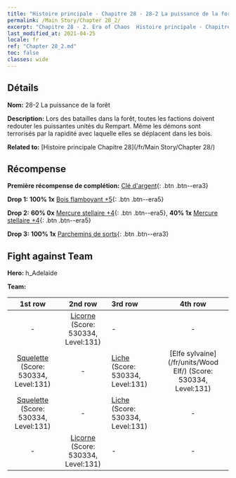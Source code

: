```yaml
---
title: "Histoire principale - Chapitre 28 - 28-2 La puissance de la forêt"
permalink: /Main Story/Chapter 28_2/
excerpt: "Chapitre 28 - 2. Era of Chaos  Histoire principale - Chapitre 28_2. 28-2 La puissance de la forêt"
last_modified_at: 2021-04-25
locale: fr
ref: "Chapter 28_2.md"
toc: false
classes: wide
---
```


## Détails

 **Nom:** 28-2 La puissance de la forêt

 **Description:** Lors des batailles dans la forêt, toutes les factions doivent redouter les puissantes unités du Rempart. Même les démons sont terrorisés par la rapidité avec laquelle elles se déplacent dans les bois.

 **Related to:** [Histoire principale Chapitre 28](/fr/Main Story/Chapter 28/)

## Récompense

 **Première récompense de complétion:** [Clé d'argent](/ItemsFR/con_693/){: .btn .btn--era3}

 **Drop 1:** **100% 1x** [Bois flamboyant +5](/ItemsFR/mat_97/){: .btn .btn--era5}

 **Drop 2:** **60% 0x** [Mercure stellaire +4](/ItemsFR/mat_91/){: .btn .btn--era5}, **40% 1x** [Mercure stellaire +4](/ItemsFR/mat_91/){: .btn .btn--era5}

 **Drop 3:** **100% 1x** [Parchemins de sorts](/ItemsFR/con_694/){: .btn .btn--era3}


## Fight against Team
 **Hero:** h_Adelaide

 **Team:**


  | 1st row | 2nd row | 3rd row | 4th row |
  |:----:|:----:|:----|:----:|
  | - | [Licorne](/fr/units/Unicorn/) (Score: 530334, Level:131)  | - | - |
  | [Squelette](/fr/units/Skeleton/) (Score: 530334, Level:131)  | - | [Liche](/fr/units/Lich/) (Score: 530334, Level:131)  | [Elfe sylvaine](/fr/units/Wood Elf/) (Score: 530334, Level:131)  |
  | [Squelette](/fr/units/Skeleton/) (Score: 530334, Level:131)  | - | [Liche](/fr/units/Lich/) (Score: 530334, Level:131)  | - |
  | - | [Licorne](/fr/units/Unicorn/) (Score: 530334, Level:131)  | - | - |


